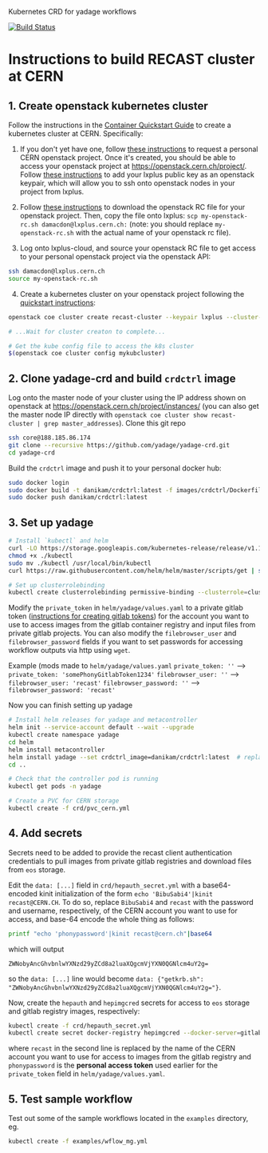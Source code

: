 Kubernetes CRD for yadage workflows

[![Build Status](https://travis-ci.com/yadage/yadage-crd.svg?branch=master)](https://travis-ci.com/yadage/yadage-crd)

# Instructions to build RECAST cluster at CERN

## 1. Create openstack kubernetes cluster

Follow the instructions in the [Container Quickstart Guide](https://clouddocs.web.cern.ch/containers/quickstart.html) to create a kubernetes cluster at CERN. Specifically:

1. If you don't yet have one, follow [these instructions](https://clouddocs.web.cern.ch/tutorial_using_a_browser/subscribe_to_the_cloud_service.html) to request a personal CERN openstack project. Once it's created, you should be able to access your openstack project at https://openstack.cern.ch/project/. Follow [these instructions](https://clouddocs.web.cern.ch/tutorial/create_your_openstack_profile.html#create-your-openstack-keypair) to add your lxplus public key as an openstack keypair, which will allow you to ssh onto openstack nodes in your project from lxplus.

2. Follow [these instructions](https://clouddocs.web.cern.ch/using_openstack/environment_options.html#download-from-the-dashboard) to download the openstack RC file for your openstack project. Then, copy the file onto lxplus: `scp my-openstack-rc.sh damacdon@lxplus.cern.ch:` (note: you should replace `my-openstack-rc.sh` with the actual name of your openstack rc file).

3. Log onto lxplus-cloud, and source your openstack RC file to get access to your personal openstack project via the openstack API:

```bash
ssh damacdon@lxplus.cern.ch
source my-openstack-rc.sh
```

4. Create a kubernetes cluster on your openstack project following the [quickstart instructions](https://clouddocs.web.cern.ch/containers/quickstart.html):

```bash
openstack coe cluster create recast-cluster --keypair lxplus --cluster-template kubernetes-1.18.6-3 --node-count 2

# ...Wait for cluster creaton to complete...

# Get the kube config file to access the k8s cluster
$(openstack coe cluster config mykubcluster)
```

## 2. Clone yadage-crd and build `crdctrl` image

Log onto the master node of your cluster using the IP address shown on openstack at https://openstack.cern.ch/project/instances/ (you can also get the master node IP directly with `openstack coe cluster show recast-cluster | grep master_addresses`). Clone this git repo

```bash
ssh core@188.185.86.174
git clone --recursive https://github.com/yadage/yadage-crd.git
cd yadage-crd
```

Build the `crdctrl` image and push it to your personal docker hub:

```bash
sudo docker login
sudo docker build -t danikam/crdctrl:latest -f images/crdctrl/Dockerfile images/crdctrl
sudo docker push danikam/crdctrl:latest
```

## 3. Set up yadage

```bash
# Install `kubectl` and helm
curl -LO https://storage.googleapis.com/kubernetes-release/release/v1.19.0/bin/linux/amd64/kubectl
chmod +x ./kubectl
sudo mv ./kubectl /usr/local/bin/kubectl
curl https://raw.githubusercontent.com/helm/helm/master/scripts/get | sudo bash

# Set up clusterrolebinding
kubectl create clusterrolebinding permissive-binding --clusterrole=cluster-admin --user=admin --user=kubelet --group=system:serviceaccounts
```
Modify the `private_token` in `helm/yadage/values.yaml` to a private gitlab token ([instructions for creating gitlab tokens](https://docs.gitlab.com/ee/user/profile/personal_access_tokens.html#creating-a-personal-access-token)) for the account you want to use to access images from the gitlab container registry and input files from private gitlab projects. You can also modify the `filebrowser_user` and `filebrowser_password` fields if you want to set passwords for accessing workflow outputs via http using `wget`.

Example (mods made to `helm/yadage/values.yaml`
`private_token: ''` --> `private_token: 'somePhonyGitlabToken1234'`
`filebrowser_user: ''` --> `filebrowser_user: 'recast'`
`filebrowser_password: ''` --> `filebrowser_password: 'recast'`

Now you can finish setting up yadage

```bash
# Install helm releases for yadage and metacontroller
helm init --service-account default --wait --upgrade
kubectl create namespace yadage
cd helm
helm install metacontroller
helm install yadage --set crdctrl_image=danikam/crdctrl:latest  # replace danikam/crdctrl:latest with the image you pushed to docker hub
cd ..

# Check that the controller pod is running
kubectl get pods -n yadage

# Create a PVC for CERN storage
kubectl create -f crd/pvc_cern.yml 
```

## 4. Add secrets

Secrets need to be added to provide the recast client authentication credentials to pull images from private gitlab registries and download files from `eos` storage.

Edit the `data: [...]` field in `crd/hepauth_secret.yml` with a base64-encoded kinit initialization of the form `echo 'BibuSabi4'|kinit recast@CERN.CH`. To do so, replace `BibuSabi4` and `recast` with the password and username, respectively, of the CERN account you want to use for access, and base-64 encode the whole thing as follows:

```bash
printf "echo 'phonypassword'|kinit recast@cern.ch"|base64
```
which will output 

```
ZWNobyAncGhvbnlwYXNzd29yZCd8a2luaXQgcmVjYXN0QGNlcm4uY2g=
```

so the `data: [...]` line would become `data: {"getkrb.sh": "ZWNobyAncGhvbnlwYXNzd29yZCd8a2luaXQgcmVjYXN0QGNlcm4uY2g="}`.

Now, create the `hepauth` and `hepimgcred` secrets for access to `eos` storage and gitlab registry images, respectively:

```bash
kubectl create -f crd/hepauth_secret.yml
kubectl create secret docker-registry hepimgcred --docker-server=gitlab-registry.cern.ch  --docker-username=recast --docker-password=phonypassword --docker-email='none'
```

where `recast` in the second line is replaced by the name of the CERN account you want to use for access to images from the gitlab registry and `phonypassword` is the **personal access token** used earlier for the `private_token` field in `helm/yadage/values.yaml`.

## 5. Test sample workflow

Test out some of the sample workflows located in the `examples` directory, eg.

```bash
kubectl create -f examples/wflow_mg.yml
```


